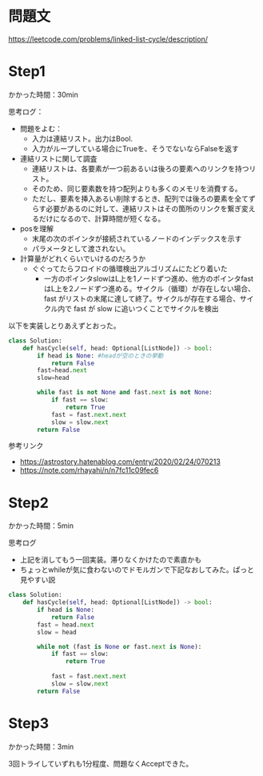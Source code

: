 # 問題文
https://leetcode.com/problems/linked-list-cycle/description/

# Step1

かかった時間：30min

思考ログ：
- 問題をよむ：
  - 入力は連結リスト。出力はBool.　
  - 入力がループしている場合にTrueを、そうでないならFalseを返す
- 連結リストに関して調査
  - 連結リストは、各要素が一つ前あるいは後ろの要素へのリンクを持つリスト。
  - そのため、同じ要素数を持つ配列よりも多くのメモリを消費する。
  - ただし、要素を挿入あるい削除するとき、配列では後ろの要素を全てずらす必要があるのに対して、連結リストはその箇所のリンクを繋ぎ変えるだけになるので、計算時間が短くなる。
- posを理解
  - 末尾の次のポインタが接続されているノードのインデックスを示す
  - パラメータとして渡されない。
- 計算量がどれくらいでいけるのだろうか
  - ぐぐってたらフロイドの循環検出アルゴリズムにたどり着いた
    - 一方のポインタslowはL上を1ノードずつ進め、他方のポインタfastはL上を2ノードずつ進める。サイクル（循環）が存在しない場合、 fast がリストの末尾に達して終了。サイクルが存在する場合、サイクル内で fast が slow に追いつくことでサイクルを検出

以下を実装しとりあえずとおった。
```python
class Solution:
    def hasCycle(self, head: Optional[ListNode]) -> bool:
        if head is None: #headが空のときの挙動
            return False 
        fast=head.next
        slow=head

        while fast is not None and fast.next is not None:
            if fast == slow:
                return True                
            fast = fast.next.next
            slow = slow.next
        return False
```

参考リンク
- https://astrostory.hatenablog.com/entry/2020/02/24/070213
- https://note.com/rhayahi/n/n7fc11c09fec6

# Step2
かかった時間：5min

思考ログ
- 上記を消してもう一回実装。滞りなくかけたので素直かも
- ちょっとwhileが気に食わないのでドモルガンで下記なおしてみた。ぱっと見やすい説

```python
class Solution:
    def hasCycle(self, head: Optional[ListNode]) -> bool:
        if head is None:
            return False 
        fast = head.next 
        slow = head

        while not (fast is None or fast.next is None):
            if fast == slow:
                return True
            
            fast = fast.next.next
            slow = slow.next
        return False
```

# Step3
かかった時間：3min

3回トライしていずれも1分程度、問題なくAcceptできた。